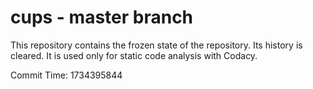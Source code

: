 # cups - master branch

This repository contains the frozen state of the repository.
Its history is cleared. It is used only for static code
analysis with Codacy.

Commit Time: 1734395844
